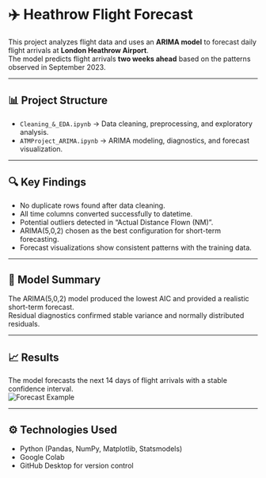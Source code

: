 # ✈️ Heathrow Flight Forecast

This project analyzes flight data and uses an **ARIMA model** to forecast daily flight arrivals at **London Heathrow Airport**.  
The model predicts flight arrivals **two weeks ahead** based on the patterns observed in September 2023.

---

## 📊 Project Structure

- `Cleaning_&_EDA.ipynb` → Data cleaning, preprocessing, and exploratory analysis.
- `ATMProject_ARIMA.ipynb` → ARIMA modeling, diagnostics, and forecast visualization.

---

## 🔍 Key Findings
- No duplicate rows found after data cleaning.  
- All time columns converted successfully to datetime.  
- Potential outliers detected in “Actual Distance Flown (NM)”.  
- ARIMA(5,0,2) chosen as the best configuration for short-term forecasting.  
- Forecast visualizations show consistent patterns with the training data.

---

## 🧠 Model Summary
The ARIMA(5,0,2) model produced the lowest AIC and provided a realistic short-term forecast.  
Residual diagnostics confirmed stable variance and normally distributed residuals.

---

## 📈 Results
The model forecasts the next 14 days of flight arrivals with a stable confidence interval.  
![Forecast Example](https://via.placeholder.com/800x400?text=Forecast+Graph)

---

## ⚙️ Technologies Used
- Python (Pandas, NumPy, Matplotlib, Statsmodels)
- Google Colab
- GitHub Desktop for version control
